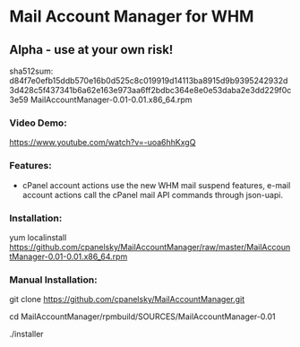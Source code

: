 Mail Account Manager for WHM
============================
Alpha - use at your own risk!
-------------------------------

sha512sum: d84f7e0efb15ddb570e16b0d525c8c019919d14113ba8915d9b9395242932d3d428c5f437341b6a62e163e973aa6ff2bdbc364e8e0e53daba2e3dd229f0c3e59  MailAccountManager-0.01-0.01.x86_64.rpm

### Video Demo:

https://www.youtube.com/watch?v=-uoa6hhKxgQ

### Features:

- cPanel account actions use the new WHM mail suspend features, e-mail account actions call the cPanel mail API commands through json-uapi.

### Installation:

yum localinstall  https://github.com/cpanelsky/MailAccountManager/raw/master/MailAccountManager-0.01-0.01.x86_64.rpm

### Manual Installation:

git clone https://github.com/cpanelsky/MailAccountManager.git

cd MailAccountManager/rpmbuild/SOURCES/MailAccountManager-0.01

./installer 
